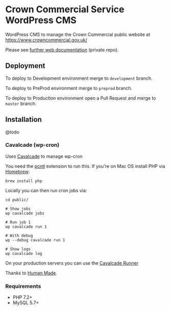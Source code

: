 # Crown Commercial Service WordPress CMS

WordPress CMS to manage the Crown Commercial public website at https://www.crowncommercial.gov.uk/

Please see [further web documentation](https://github.com/Crown-Commercial-Service/ccsweb-docs/tree/master/web) (private repo).

## Deployment

To deploy to Development environment merge to `development` branch.

To deploy to PreProd environment merge to `preprod` branch. 

To deploy to Production environment open a Pull Request and merge to `master` branch.

## Installation

@todo


### Cavalcade (wp-cron)

Uses [Cavalcade](https://github.com/humanmade/Cavalcade) to manage wp-cron

You need the [pcntl](http://php.net/pcntl) extension to run this. If you're on Mac OS install PHP via [Homebrew](https://brew.sh/):

```
brew install php
```

Locally you can then run cron jobs via:
 
```
cd public/

# Show jobs
wp cavalcade jobs 

# Run job 1
wp cavalcade run 1

# With debug
wp --debug cavalcade run 1

# Show logs
wp cavalcade log
```
 
On your production servers you can use the [Cavalcade Runner](https://github.com/humanmade/Cavalcade-Runner)

Thanks to [Human Made](https://hmn.md/).

### Requirements

* PHP 7.2+
* MySQL 5.7+ 
